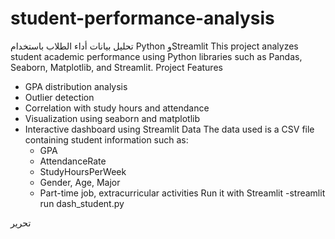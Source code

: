 # student-performance-analysis
تحليل بيانات أداء الطلاب باستخدام Python وStreamlit
This project analyzes student academic performance using Python libraries such as Pandas, Seaborn, Matplotlib, and Streamlit.
Project Features
 - GPA distribution analysis
 - Outlier detection
 - Correlation with study hours and attendance
 - Visualization using seaborn and matplotlib
 - Interactive dashboard using Streamlit
Data
 The data used is a CSV file containing student information such as:
   - GPA
   - AttendanceRate
   - StudyHoursPerWeek
   - Gender, Age, Major
   - Part-time job, extracurricular activities
Run it with Streamlit
 -streamlit run dash_student.py

تحرير
